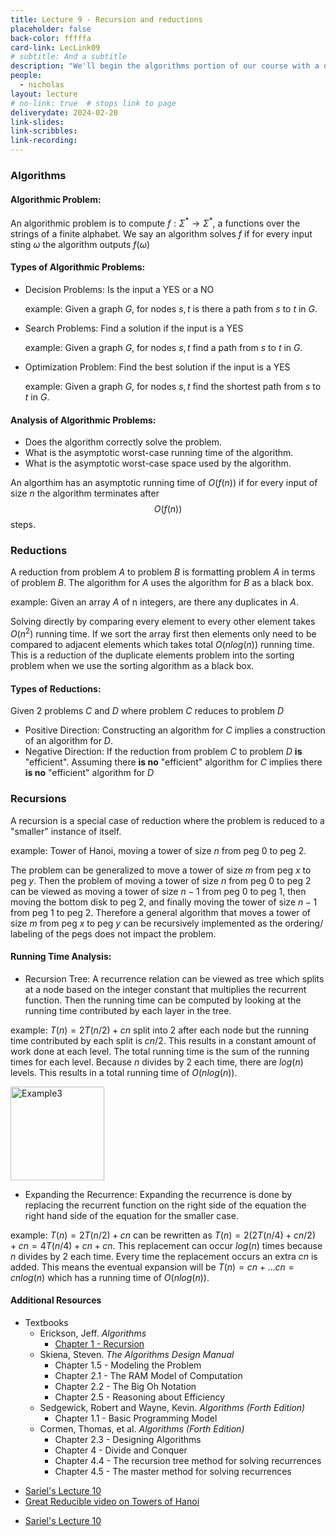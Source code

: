 ```yaml
---
title: Lecture 9 - Recursion and reductions
placeholder: false
back-color: fffffa
card-link: LecLink09
# subtitle: And a subtitle
description: "We'll begin the algorithms portion of our course with a quick recap of the most fundamental algorithmic technique: recursion. We'll also briefly go over solving recurrences. "
people:
  - nicholas
layout: lecture
# no-link: true  # stops link to page 
deliverydate: 2024-02-20
link-slides: 
link-scribbles: 
link-recording: 
---
```


### Algorithms
#### **Algorithmic Problem**:
An algorithmic problem is to compute $f: \Sigma^\ast \rightarrow \Sigma^\ast$, a functions over the strings of a finite alphabet. We say an algorithm solves $f$ if for every input sting $\omega$ the algorithm outputs $f(\omega)$

#### **Types of Algorithmic Problems**:
- Decision Problems: Is the input a YES or a NO

    example: Given a graph $G$, for nodes $s,t$ is there a path from $s$ to $t$ in $G$.
- Search Problems: Find a solution if the input is a YES

    example: Given a graph $G$, for nodes $s,t$ find a path from $s$ to $t$ in $G$.
- Optimization Problem: Find the best solution if the input is a YES

    example: Given a graph $G$, for nodes $s,t$ find the shortest path from $s$ to $t$ in $G$.

#### **Analysis of Algorithmic Problems**:
- Does the algorithm correctly solve the problem.
- What is the asymptotic worst-case running time of the algorithm.
- What is the asymptotic worst-case space used by the algorithm.

An algorthim has an asymptotic running time of $O(f(n))$ if for every input of size $n$ the algorithm terminates after $$O(f(n))$$ steps.

### Reductions
A reduction from problem $A$ to problem $B$ is formatting problem $A$ in terms of problem $B$. The algorithm for $A$ uses the algorithm for $B$ as a black box.

example: Given an array $A$ of n integers, are there any duplicates in $A$.

Solving directly by comparing every element to every other element takes $O(n^2)$ running time. If we sort the array first then elements only need to be compared to adjacent elements which takes total $O(n log(n))$ running time. This is a reduction of the duplicate elements problem into the sorting problem when we use the sorting algorithm as a black box.

#### **Types of Reductions**:
Given 2 problems $C$ and $D$ where problem $C$ reduces to problem $D$
- Positive Direction: Constructing an algorithm for $C$ implies a construction of an  algorithm for $D$. 
- Negative Direction: If the reduction from problem $C$ to problem $D$ **is** "efficient". Assuming there **is no** "efficient" algorithm for $C$ implies there **is no** "efficient" algorithm for $D$


### Recursions
A recursion is a special case of reduction where the problem is reduced to a "smaller" instance of itself.

example: Tower of Hanoi, moving a tower of size $n$ from peg $0$ to peg $2$.

The problem can be generalized to move a tower of size $m$ from peg $x$ to peg $y$. Then the problem of moving a tower of size $n$ from peg 0 to peg 2 can be viewed as moving a tower of size $n-1$ from peg 0 to peg 1, then moving the bottom disk to peg 2, and finally moving the tower of size $n-1$ from peg 1 to peg 2. Therefore a general algorithm that moves a tower of size $m$ from peg $x$ to peg $y$ can be recursively implemented as the ordering/ labeling of the pegs does not impact the problem.

#### **Running Time Analysis**:
- Recursion Tree: A recurrence relation can be viewed as tree which splits at a node based on the integer constant that multiplies the recurrent function. Then the running time can be computed by looking at the running time contributed by each layer in the tree.

example: $T(n) = 2T(n/2)+cn$ split into 2 after each node but the running time contributed by each split is $cn/2$. This results in a constant amount of work done at each level. The total running time is the sum of the running times for each level. Because $n$ divides by 2 each time, there are $log(n)$ levels. This results in a total running time of $O(nlog(n))$.

<img src="/img/lectures/Lec10/lec10_fig1.PNG" alt="Example3" style="height: 150px;">

- Expanding the Recurrence: Expanding the recurrence is done by replacing the recurrent function on the right side of the equation the right hand side of the equation for the smaller case.

example: $T(n) = 2T(n/2) + cn$ can be rewritten as $T(n) = 2(2T(n/4)+cn/2)+cn = 4T(n/4)+cn+cn$. This replacement can occur $log(n)$ times because $n$ divides by 2 each time. Every time the replacement occurs an extra $cn$ is added. This means the eventual expansion will be $T(n) = cn+...cn = cnlog(n)$ which has a running time of $O(nlog(n))$.

<h4>Additional Resources</h4>

* Textbooks 
  * Erickson, Jeff. *Algorithms* 
	* [Chapter 1 - Recursion](https://jeffe.cs.illinois.edu/teaching/algorithms/book/03-dynprog.pdf)
  * Skiena, Steven. *The Algorithms Design Manual*
    * Chapter 1.5 - Modeling the Problem
    * Chapter 2.1 - The RAM Model of Computation
    * Chapter 2.2 - The Big Oh Notation
    * Chapter 2.5 - Reasoning about Efficiency
  * Sedgewick, Robert and Wayne, Kevin. *Algorithms (Forth Edition)*
    * Chapter 1.1 - Basic Programming Model
  * Cormen, Thomas, et al. *Algorithms (Forth Edition)*
    * Chapter 2.3 - Designing Algorithms
    * Chapter 4 - Divide and Conquer 
    * Chapter 4.4 - The recursion tree method for solving recurrences
    * Chapter 4.5 - The master method for solving recurrences

- [Sariel's Lecture 10](https://courses.engr.illinois.edu/cs374/fa2020/lec_prerec/) 
- [Great Reducible video on Towers of Hanoi](https://www.youtube.com/watch?v=rf6uf3jNjbo)
* [Sariel's Lecture 10](https://www.youtube.com/watch?v=vBl8JSdKrvw&list=PLaEwgrahG-LpCO04ip9-KfGIYSr1YGbwE&pp=iAQB)













